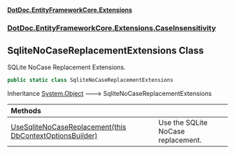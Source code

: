 #### [DotDoc\.EntityFrameworkCore\.Extensions](index.md 'index')
### [DotDoc\.EntityFrameworkCore\.Extensions\.CaseInsensitivity](DotDoc.EntityFrameworkCore.Extensions.CaseInsensitivity.md 'DotDoc\.EntityFrameworkCore\.Extensions\.CaseInsensitivity')

## SqliteNoCaseReplacementExtensions Class

SQLite NoCase Replacement Extensions\.

```csharp
public static class SqliteNoCaseReplacementExtensions
```

Inheritance [System\.Object](https://learn.microsoft.com/en-us/dotnet/api/system.object 'System\.Object') &#129106; SqliteNoCaseReplacementExtensions

| Methods | |
| :--- | :--- |
| [UseSqliteNoCaseReplacement\(this DbContextOptionsBuilder\)](SqliteNoCaseReplacementExtensions.UseSqliteNoCaseReplacement.IFI8BXQUG5J3GG3IR4HQLOYS8.md 'DotDoc\.EntityFrameworkCore\.Extensions\.CaseInsensitivity\.SqliteNoCaseReplacementExtensions\.UseSqliteNoCaseReplacement\(this Microsoft\.EntityFrameworkCore\.DbContextOptionsBuilder\)') | Use the SQLite NoCase replacement\. |
